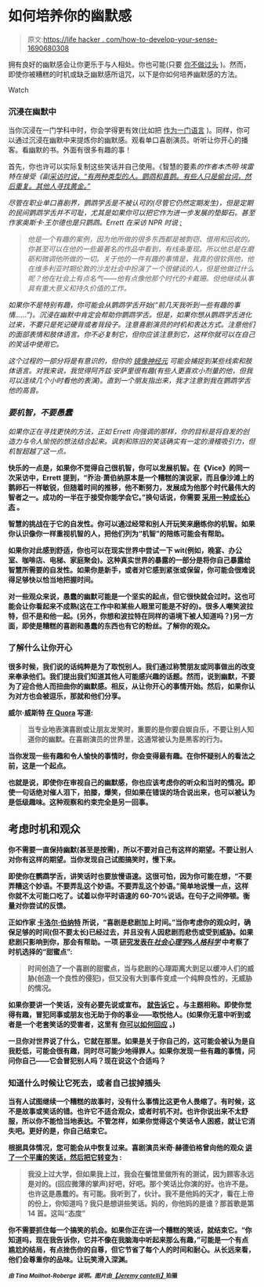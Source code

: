 # 如何培养你的幽默感

> 原文:[https://life hacker . com/how-to-develop-your-sense-1690680308](https://lifehacker.com/how-to-develop-your-sense-of-humor-1690680308)

拥有良好的幽默感会让你更乐于与人相处。你也可能(只要 [你不做过头](http://lifehacker.com/can-i-be-funny-at-work-without-ruining-my-reputation-1542172763) )。然而，即使你被糟糕的时机或缺乏幽默感所诅咒，以下是你如何培养幽默感的方法。

Watch

### 沉浸在幽默中

当你沉浸在一门学科中时，你会学得更有效(比如把 [作为一门语言](https://lifehacker.com/i-learned-to-speak-four-languages-in-a-few-years-heres-5903288) )。同样，你可以通过沉浸在幽默中来提炼你的幽默感。观看单口喜剧演员。听听让你开心的播客。看幽默的书。外面有很多有趣的事！

首先，你也许可以实际复制这些笑话并自己使用。《智慧的要素[](https://books.google.pt/books?id=a6QTAwAAQBAJ&pg=PT168&dq=Elements+of+Wit&hl=en&sa=X&ei=I6f9VMiQBIStU_C0hFA&redir_esc=y#v=onepage&q=Elements%20of%20Wit&f=false)*的作者本杰明·埃雷特在接受《副[采访时说，“有两种类型的人。鹦鹉和喜鹊。有些人只是偷台词，然后重复。其他人寻找黄金。”](http://www.vice.com/en_ca/read/how-to-be-witty-378)*

*尽管在职业单口喜剧界，鹦鹉学舌是不被认可的(尽管它仍然定期发生)，但是定期的民间鹦鹉学舌并不可耻，尤其是如果你可以把它作为进一步发展的垫脚石。甚至作家奥斯卡·王尔德也是只鹦鹉。Errett 在采访 NPR 时说 [:](http://www.npr.org/2014/10/12/355564145/book-offers-a-workout-to-get-you-wit)*

> *他是一个有趣的案例，因为他所做的很多东西都是被剽窃、借用和回收的。你甚至可以在他的一些最著名的作品中看到，有线条重现。所以他总是在磨砺和微调他所做的一切。关于他的一件有趣的事情是，我真的很钦佩他，他在维多利亚时期伦敦的沙龙社会中扮演了一个很健谈的人，但是他做过什么呢？他在社会上有点名气——他有点像他那个时代的卡戴珊。但他继续从事具有重大意义和持久价值的工作。*

*如果你不是特别有趣，你可能会从鹦鹉学舌开始(“前几天我听到一些有趣的事情……”)。沉浸在幽默中肯定会帮助你鹦鹉学舌。但是，如果你想从鹦鹉学舌进化过来，不要只是死记硬背或者背段子。注意喜剧演员的时机和表达方式。注意他们的面部表情和肢体语言。你不必复制它，但你应该注意到它，这样你就可以在自己的笑话中使用它。*

*这个过程的一部分将是有意识的，但你的 [镜像神经元](http://www.wired.com/2013/12/a-calm-look-at-the-most-hyped-concept-in-neuroscience-mirror-neurons/) 可能会捕捉到某些线索和肢体语言。对我来说，我觉得阿齐兹·安萨里很有趣(有些人更喜欢小剂量的他，但我可以连续几个小时看他的表演)。直到一个朋友指出来，我才注意到我在鹦鹉学舌他的高音。*

### *要机智，不要愚蠢*

*如果你正在寻找更快的方法，正如 Errett 向[](http://www.wsj.com/articles/book-review-the-elements-of-wit-by-benjamin-errett-1412370800)*强调的那样，你的目标是将自发的创造力与令人愉悦的想法结合起来。讽刺和陈旧的笑话确实有一定的滑稽吸引力，但机智超越了这一点。**

**快乐的一点是，如果你不觉得自己很机智，你可以发展机智。在《Vice》的同一次采访中，Errett 提到，“乔治·萧伯纳原本是一个糟糕的演说家，而且像沙滩上的鹅卵石一样敏锐，但随着时间的推移，他不断努力，发展成为他那个时代最伟大的智者之一。成功的一半在于接受你能学会它。”换句话说，你需要 [采用一种成长心态](https://lifehacker.com/why-it-s-best-to-praise-effort-and-achievement-1580135741) 。**

**智慧的挑战在于它的自发性。你可以通过经常和别人开玩笑来磨练你的机智。如果你认识像你一样重视机智的人，把他们列为“机智”的陪练可能会有帮助。**

**如果你对此感到舒适，你也可以在现实世界中尝试一下 wit(例如，晚宴、办公室、咖啡店、电梯、家庭聚会)。这种真实世界的暴露的一部分是将你自己暴露给智慧所需要的自发性。如果你是新手，或者对它感到紧张或保留，你可能会很难说得足够快以恰当地把握时间。**

**对一些观众来说，愚蠢的幽默可能是一个坚实的起点，但它很快就会过时。这也可能会让你看起来不成熟(这在工作中和某些人眼里可能是不好的)。很多人嘲笑波拉特，但不是和他一起。(另外，你想和波拉特在同样的语境下被人知道吗？)另一方面，即使是糟糕的喜剧和愚蠢的东西也有它的粉丝。了解你的观众。**

### **了解什么让你开心**

**很多时候，我们说的话纯粹是为了取悦别人。我们通过称赞朋友或同事做出的改变来奉承他们。我们提出我们知道其他人可能感兴趣的话题。然而，说到幽默，不要为了迎合他人而扭曲你的幽默感。相反，从让你开心的事情开始。然后，如果你认为对方也会被逗乐，那就和他们分享。**

**威尔·威斯特 [在 Quora](https://www.quora.com/Is-it-possible-to-teach-yourself-how-to-be-funny/answer/Will-Wister) 写道:**

> **当专业地表演喜剧或让朋友发笑时，重要的是你要自娱自乐，不要让别人知道你的幽默。在喜剧演员的世界里，这通常被认为是黑客的行为。**

**当你发现一些有趣和令人愉快的事情时，你会变得最有趣。在你怀疑别人的看法之前，这是一个起点。**

**也就是说，即使你在审视自己的幽默感，你也应该考虑你的听众和当时的情况。即使一句话绝对催人泪下，拍膝，爆笑，但如果在错误的场合说出来，也可以被认为是低级趣味。这种观察和约束完全是另一回事。**

## **考虑时机和观众**

**你不需要一直保持幽默(甚至是按需)，所以不要对自己有这样的期望。不要让别人对你有这样的期望。当你发现自己试图搞笑时，慢下来。**

**即使你在鹦鹉学舌，讲笑话时也要放慢语速。这很可怕，因为你可能在想，“不要弄糟这个妙语。不要弄乱这个妙语。不要弄乱这个妙语。”简单地说慢一点，这样你就不太可能口吃了。试着以你平时语速的 60-70%说话。在句子之间停顿。衡量对你尝试的反馈。**

**正如作家 [卡洛尔·伯纳特](https://en.wikiquote.org/wiki/Comedy) 所说，“喜剧是悲剧加上时间。”当你考虑你的观众时，确保足够的时间(但不要太长)已经过去，并且没有人因悲剧而悲伤或受到威胁。如果悲剧只影响到你，那会有帮助。一项 [研究发表在*社会心理学&人格科学*](http://spp.sagepub.com/content/5/5/566) 中考察了时机选择的“甜蜜点”:**

> **时间创造了一个喜剧的甜蜜点，当与悲剧的心理距离大到足以缓冲人们的威胁(创造一个良性的侵犯)，但又没有大到事件变成一个纯粹良性的，无威胁的情况。**

**如果你要讲一个笑话，没有必要先说或宣布。 [就告诉它](http://lifehacker.com/how-to-tell-a-joke-119042) 。与主题相称。即使你觉得有趣，冒犯同事或朋友也无助于你的事业——取悦他人。(如果你无意中听到或者是一个老套笑话的受害者，这里有 [你可以如何回应](http://lifehacker.com/how-to-deal-with-a-racist-joke-at-work-5059124) 。)**

**一旦你对世界说了什么，它就在那里。如果是关于你自己的，这可能会被认为是自我贬低，可能会很有趣，同时尽可能少地得罪人。如果你发现一些有趣的事情，问问你自己——它会冒犯别人吗？现在说这个合适吗？**

### **知道什么时候让它死去，或者自己拔掉插头**

**当有人试图继续一个糟糕的故事时，没有什么事情比这更令人畏缩了。有时候，这不是故事或笑话的错。也许它不适合观众，或者时机不对。也许你说出来不太舒服，所以你不能恰当地表达。不管怎样，如果你觉得这个笑话令人困惑，就让它消失吧。更好的是，你自己结束它。**

**根据具体情况，您可能会从中恢复过来。喜剧演员米奇·赫德伯格曾向他的观众 [讲了一个平庸的笑话，然后把它转变为](https://en.wikiquote.org/wiki/Mitch_Hedberg) :**

> **我没上过大学，但如果我上过，我会在餐馆里做所有的测试，因为顾客永远是对的。(回应微薄的掌声)好吧，好吧。那个笑话比你演的好。也许不是。也许这是愚蠢的。有可能。我听到了，伙计。我不是他妈的天才，看在上帝的份上，你知道吗？我只是想讲些笑话。妈的，你他妈的是谁？那首歌是第 14 首。这叫“态度”**

**你不需要抓住每一个搞笑的机会。如果你正在讲一个糟糕的笑话，就结束它。“你知道吗，现在我告诉你，它并不像在我脑海中听起来那么有趣，”可能是一个有点尴尬的结局，有点挫伤你的自尊，但它节省了每个人的时间和耐心。从长远来看，他们会尊重你的品味。让玩笑滑入深渊。**

***<small>由 Tina Mailhot-Roberge 说明。图片由</small>*[*<small>【Jeremy cantelli】</small>*](https://www.flickr.com/photos/120594985@N06/13730640434)<small>拍摄</small>**

**<small></small>**